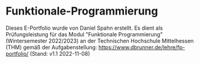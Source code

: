 # Funktionale-Programmierung
Dieses E-Portfolio wurde von Daniel Spahn erstellt. Es dient als Prüfungsleistung für das Modul "Funktionale Programmierung" (Wintersemester 2022/2023) an der Technischen Hochschule Mittelhessen (THM) gemäß der Aufgabenstellung: https://www.dbrunner.de/lehre/fp-portfolio/ (Stand: v1.1 2022-11-08)
